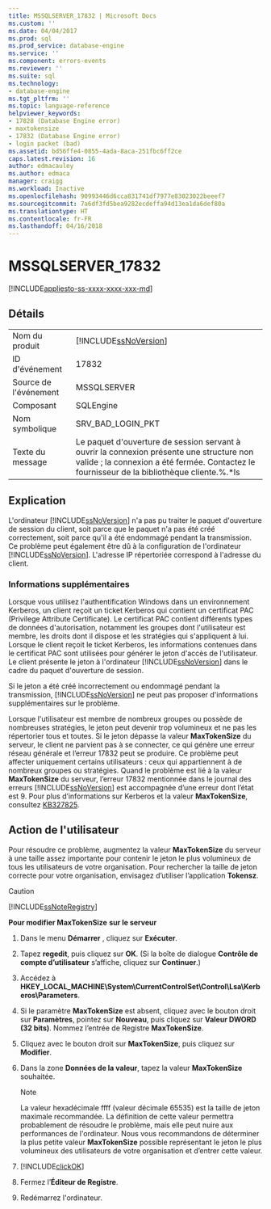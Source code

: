 ```yaml
---
title: MSSQLSERVER_17832 | Microsoft Docs
ms.custom: ''
ms.date: 04/04/2017
ms.prod: sql
ms.prod_service: database-engine
ms.service: ''
ms.component: errors-events
ms.reviewer: ''
ms.suite: sql
ms.technology:
- database-engine
ms.tgt_pltfrm: ''
ms.topic: language-reference
helpviewer_keywords:
- 17828 (Database Engine error)
- maxtokensize
- 17832 (Database Engine error)
- login packet (bad)
ms.assetid: bd56ffe4-0855-4ada-8aca-251fbc6ff2ce
caps.latest.revision: 16
author: edmacauley
ms.author: edmaca
manager: craigg
ms.workload: Inactive
ms.openlocfilehash: 90993446d6cca831741df7977e83023022beeef7
ms.sourcegitcommit: 7a6df3fd5bea9282ecdeffa94d13ea1da6def80a
ms.translationtype: HT
ms.contentlocale: fr-FR
ms.lasthandoff: 04/16/2018
---
```

# <a name="mssqlserver17832"></a>MSSQLSERVER_17832
[!INCLUDE[appliesto-ss-xxxx-xxxx-xxx-md](../../includes/appliesto-ss-xxxx-xxxx-xxx-md.md)]
  
## <a name="details"></a>Détails  
  
|||  
|-|-|  
|Nom du produit|[!INCLUDE[ssNoVersion](../../includes/ssnoversion-md.md)]|  
|ID d'événement|17832|  
|Source de l'événement|MSSQLSERVER|  
|Composant|SQLEngine|  
|Nom symbolique|SRV_BAD_LOGIN_PKT|  
|Texte du message|Le paquet d'ouverture de session servant à ouvrir la connexion présente une structure non valide ; la connexion a été fermée. Contactez le fournisseur de la bibliothèque cliente.%.*ls|  
  
## <a name="explanation"></a>Explication  
L'ordinateur [!INCLUDE[ssNoVersion](../../includes/ssnoversion-md.md)] n'a pas pu traiter le paquet d'ouverture de session du client, soit parce que le paquet n'a pas été créé correctement, soit parce qu'il a été endommagé pendant la transmission. Ce problème peut également être dû à la configuration de l'ordinateur [!INCLUDE[ssNoVersion](../../includes/ssnoversion-md.md)]. L'adresse IP répertoriée correspond à l'adresse du client.  
  
### <a name="more-information"></a>Informations supplémentaires  
Lorsque vous utilisez l'authentification Windows dans un environnement Kerberos, un client reçoit un ticket Kerberos qui contient un certificat PAC (Privilege Attribute Certificate). Le certificat PAC contient différents types de données d'autorisation, notamment les groupes dont l'utilisateur est membre, les droits dont il dispose et les stratégies qui s'appliquent à lui. Lorsque le client reçoit le ticket Kerberos, les informations contenues dans le certificat PAC sont utilisées pour générer le jeton d'accès de l'utilisateur. Le client présente le jeton à l'ordinateur [!INCLUDE[ssNoVersion](../../includes/ssnoversion-md.md)] dans le cadre du paquet d'ouverture de session.  
  
Si le jeton a été créé incorrectement ou endommagé pendant la transmission, [!INCLUDE[ssNoVersion](../../includes/ssnoversion-md.md)] ne peut pas proposer d'informations supplémentaires sur le problème.  
  
Lorsque l'utilisateur est membre de nombreux groupes ou possède de nombreuses stratégies, le jeton peut devenir trop volumineux et ne pas les répertorier tous et toutes. Si le jeton dépasse la valeur **MaxTokenSize** du serveur, le client ne parvient pas à se connecter, ce qui génère une erreur réseau générale et l’erreur 17832 peut se produire. Ce problème peut affecter uniquement certains utilisateurs : ceux qui appartiennent à de nombreux groupes ou stratégies. Quand le problème est lié à la valeur **MaxTokenSize** du serveur, l’erreur 17832 mentionnée dans le journal des erreurs [!INCLUDE[ssNoVersion](../../includes/ssnoversion-md.md)] est accompagnée d’une erreur dont l’état est 9. Pour plus d’informations sur Kerberos et la valeur **MaxTokenSize**, consultez [KB327825](http://support.microsoft.com/kb/327825).  
  
## <a name="user-action"></a>Action de l'utilisateur  
Pour résoudre ce problème, augmentez la valeur **MaxTokenSize** du serveur à une taille assez importante pour contenir le jeton le plus volumineux de tous les utilisateurs de votre organisation. Pour rechercher la taille de jeton correcte pour votre organisation, envisagez d’utiliser l’application **Tokensz**.  
  
> [!CAUTION]  
> [!INCLUDE[ssNoteRegistry](../../includes/ssnoteregistry-md.md)]  
  
**Pour modifier MaxTokenSize** **sur le serveur**  
  
1.  Dans le menu **Démarrer** , cliquez sur **Exécuter**.  
  
2.  Tapez **regedit**, puis cliquez sur **OK**. (Si la boîte de dialogue **Contrôle de compte d’utilisateur** s’affiche, cliquez sur **Continuer**.)  
  
3.  Accédez à **HKEY_LOCAL_MACHINE\System\CurrentControlSet\Control\Lsa\Kerberos\Parameters**.  
  
4.  Si le paramètre **MaxTokenSize** est absent, cliquez avec le bouton droit sur **Paramètres**, pointez sur **Nouveau**, puis cliquez sur **Valeur DWORD (32 bits)**. Nommez l’entrée de Registre **MaxTokenSize**.  
  
5.  Cliquez avec le bouton droit sur **MaxTokenSize**, puis cliquez sur **Modifier**.  
  
6.  Dans la zone **Données de la valeur**, tapez la valeur **MaxTokenSize** souhaitée.  
  
    > [!NOTE]  
    > La valeur hexadécimale ffff (valeur décimale 65535) est la taille de jeton maximale recommandée. La définition de cette valeur permettra probablement de résoudre le problème, mais elle peut nuire aux performances de l'ordinateur. Nous vous recommandons de déterminer la plus petite valeur **MaxTokenSize** possible représentant le jeton le plus volumineux des utilisateurs de votre organisation et d’entrer cette valeur.  
  
7.  [!INCLUDE[clickOK](../../includes/clickok-md.md)]  
  
8.  Fermez l’**Éditeur de Registre**.  
  
9. Redémarrez l'ordinateur.  
  
